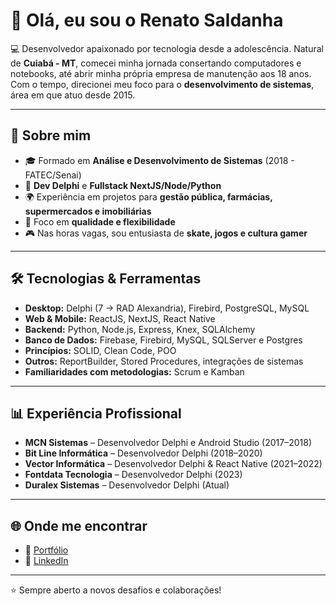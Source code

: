 # 👋 Olá, eu sou o Renato Saldanha

💻 Desenvolvedor apaixonado por tecnologia desde a adolescência. Natural de **Cuiabá - MT**, comecei minha jornada consertando computadores e notebooks, até abrir minha própria empresa de manutenção aos 18 anos.  
Com o tempo, direcionei meu foco para o **desenvolvimento de sistemas**, área em que atuo desde 2015.

---

## 🚀 Sobre mim
- 🎓 Formado em **Análise e Desenvolvimento de Sistemas** (2018 - FATEC/Senai)  
- 💼  **Dev Delphi** e **Fullstack NextJS/Node/Python**
- 🌍 Experiência em projetos para **gestão pública, farmácias, supermercados e imobiliárias**  
- 📌 Foco em **qualidade e flexibilidade**  
- 🎮 Nas horas vagas, sou entusiasta de **skate, jogos e cultura gamer**  

---

## 🛠️ Tecnologias & Ferramentas
- **Desktop:** Delphi (7 → RAD Alexandria), Firebird, PostgreSQL, MySQL  
- **Web & Mobile:** ReactJS, NextJS, React Native
- **Backend:** Python, Node.js, Express, Knex, SQLAlchemy
- **Banco de Dados:** Firebase, Firebird, MySQL, SQLServer e Postgres
- **Princípios:** SOLID, Clean Code, POO  
- **Outros:** ReportBuilder, Stored Procedures, integrações de sistemas  
- **Familiaridades com metodologias:** Scrum e Kamban
---

## 📊 Experiência Profissional
- **MCN Sistemas** – Desenvolvedor Delphi e Android Studio (2017–2018)  
- **Bit Line Informática** – Desenvolvedor Delphi (2018–2020)  
- **Vector Informática** – Desenvolvedor Delphi & React Native (2021–2022)  
- **Fontdata Tecnologia** – Desenvolvedor Delphi (2023)  
- **Duralex Sistemas** – Desenvolvedor Delphi (Atual)  

---

## 🌐 Onde me encontrar
- 📌 [Portfólio](https://renatosaldanha.com.br/)  
- 💼 [LinkedIn](https://www.linkedin.com/in/renato-saldanha-a318067b/) 

---

⭐ Sempre aberto a novos desafios e colaborações!
